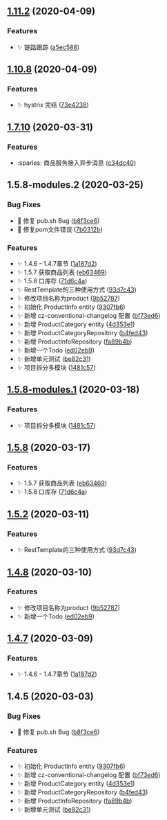 ## [1.11.2](https://github.com/jason-live/scloud-product/compare/v1.10.8...v1.11.2) (2020-04-09)


### Features

* :sparkles: 链路跟踪 ([a5ec588](https://github.com/jason-live/scloud-product/commit/a5ec588cbb5163bd3b6161f5832dbd1e451e587c))



## [1.10.8](https://github.com/jason-live/scloud-product/compare/v1.7.10...v1.10.8) (2020-04-09)


### Features

* :sparkles: hystrix 完结 ([73e4238](https://github.com/jason-live/scloud-product/commit/73e42387b5347f09f0d97597050ed3b5e17b8e3e))



## [1.7.10](https://github.com/jason-live/scloud-product/compare/v1.5.8-modules.2...v1.7.10) (2020-03-31)


### Features

* :sparles: 商品服务接入异步消息 ([c34dc40](https://github.com/jason-live/scloud-product/commit/c34dc40970c6584e5240db359731374df46fddec))



## 1.5.8-modules.2 (2020-03-25)


### Bug Fixes

* :bug: 修复 pub.sh Bug ([b8f3ce6](https://github.com/jason-live/scloud-product/commit/b8f3ce6242dfd20871c1d053d207408ff4783d1f))
* :bug: 修复pom文件错误 ([7b0312b](https://github.com/jason-live/scloud-product/commit/7b0312b9e792fbf11cbe05a3a3a80985045138ef))


### Features

* :sparkles: 1.4.6 - 1.4.7章节 ([1a187d2](https://github.com/jason-live/scloud-product/commit/1a187d2b2a97910fa06c59bcc3f24a85077d7477))
* :sparkles: 1.5.7 获取商品列表 ([eb63469](https://github.com/jason-live/scloud-product/commit/eb63469c918682f88ad788cf43c423973f4c00b9))
* :sparkles: 1.5.8 口库存 ([71d6c4a](https://github.com/jason-live/scloud-product/commit/71d6c4a3ed2881c3f2c97447572e021e912bc231))
* :sparkles: RestTemplate的三种使用方式 ([93d7c43](https://github.com/jason-live/scloud-product/commit/93d7c438597a329041b92421c75bb1f1085f1980))
* :sparkles: 修改项目名称为product ([9b52787](https://github.com/jason-live/scloud-product/commit/9b5278724aa646c3707179d5c180d27bd8a3ad71))
* :sparkles: 初始化 ProductInfo entity ([9307fb6](https://github.com/jason-live/scloud-product/commit/9307fb6a3a6471dea5d6276bf895319c4ce73e5b))
* :sparkles: 新增 cz-conventional-changelog 配置 ([bf73ed6](https://github.com/jason-live/scloud-product/commit/bf73ed6e20642fc67fd4b2ff41f6608481e7b51a))
* :sparkles: 新增 ProductCategory entity ([4d353e1](https://github.com/jason-live/scloud-product/commit/4d353e14584a64915ac0c6434c7deaca24c6bb79))
* :sparkles: 新增 ProductCategoryRepository ([b4fed43](https://github.com/jason-live/scloud-product/commit/b4fed43b22585b10b7a71a8bd691f967456c02c9))
* :sparkles: 新增 ProductInfoRepository ([fa89b4b](https://github.com/jason-live/scloud-product/commit/fa89b4bc0b67fe109efb487800e9373b2304e659))
* :sparkles: 新增一个Todo ([ed02eb9](https://github.com/jason-live/scloud-product/commit/ed02eb989607a083e49ac0b4c9ed08bfb28b3e37))
* :sparkles: 新增单元测试 ([be82c31](https://github.com/jason-live/scloud-product/commit/be82c315de95e1e7a2836b9e41204250b8f5e31b))
* :sparkles: 项目拆分多模块 ([1481c57](https://github.com/jason-live/scloud-product/commit/1481c577aa49053b3a09abc4555a1400b4cf57d4))



## [1.5.8-modules.1](https://github.com/jason-live/scloud-product/compare/v1.5.8...v1.5.8-modules.1) (2020-03-18)


### Features

* :sparkles: 项目拆分多模块 ([1481c57](https://github.com/jason-live/scloud-product/commit/1481c577aa49053b3a09abc4555a1400b4cf57d4))



## [1.5.8](https://github.com/jason-live/scloud-product/compare/v1.5.2...v1.5.8) (2020-03-17)


### Features

* :sparkles: 1.5.7 获取商品列表 ([eb63469](https://github.com/jason-live/scloud-product/commit/eb63469c918682f88ad788cf43c423973f4c00b9))
* :sparkles: 1.5.8 口库存 ([71d6c4a](https://github.com/jason-live/scloud-product/commit/71d6c4a3ed2881c3f2c97447572e021e912bc231))



## [1.5.2](https://github.com/jason-live/scloud-product/compare/v1.4.8...v1.5.2) (2020-03-11)


### Features

* :sparkles: RestTemplate的三种使用方式 ([93d7c43](https://github.com/jason-live/scloud-product/commit/93d7c438597a329041b92421c75bb1f1085f1980))



## [1.4.8](https://github.com/jason-live/scloud-product/compare/v1.4.7...v1.4.8) (2020-03-10)


### Features

* :sparkles: 修改项目名称为product ([9b52787](https://github.com/jason-live/scloud-product/commit/9b5278724aa646c3707179d5c180d27bd8a3ad71))
* :sparkles: 新增一个Todo ([ed02eb9](https://github.com/jason-live/scloud-product/commit/ed02eb989607a083e49ac0b4c9ed08bfb28b3e37))



## [1.4.7](https://github.com/jason-live/scloud-product/compare/v1.4.5...v1.4.7) (2020-03-09)


### Features

* :sparkles: 1.4.6 - 1.4.7章节 ([1a187d2](https://github.com/jason-live/scloud-product/commit/1a187d2b2a97910fa06c59bcc3f24a85077d7477))



## 1.4.5 (2020-03-03)


### Bug Fixes

* :bug: 修复 pub.sh Bug ([b8f3ce6](https://github.com/jason-live/scloud-product/commit/b8f3ce6242dfd20871c1d053d207408ff4783d1f))


### Features

* :sparkles: 初始化 ProductInfo entity ([9307fb6](https://github.com/jason-live/scloud-product/commit/9307fb6a3a6471dea5d6276bf895319c4ce73e5b))
* :sparkles: 新增 cz-conventional-changelog 配置 ([bf73ed6](https://github.com/jason-live/scloud-product/commit/bf73ed6e20642fc67fd4b2ff41f6608481e7b51a))
* :sparkles: 新增 ProductCategory entity ([4d353e1](https://github.com/jason-live/scloud-product/commit/4d353e14584a64915ac0c6434c7deaca24c6bb79))
* :sparkles: 新增 ProductCategoryRepository ([b4fed43](https://github.com/jason-live/scloud-product/commit/b4fed43b22585b10b7a71a8bd691f967456c02c9))
* :sparkles: 新增 ProductInfoRepository ([fa89b4b](https://github.com/jason-live/scloud-product/commit/fa89b4bc0b67fe109efb487800e9373b2304e659))
* :sparkles: 新增单元测试 ([be82c31](https://github.com/jason-live/scloud-product/commit/be82c315de95e1e7a2836b9e41204250b8f5e31b))



